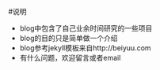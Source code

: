 #说明

* blog中包含了自己业余时间研究的一些项目
* blog的目的只是简单做一个介绍
* blog参考jekyll模板来自http://beiyuu.com
* 有什么问题，欢迎留言或者email
